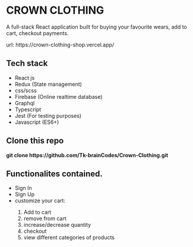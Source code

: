 <h1> CROWN CLOTHING </h2>
<p>A full-stack React application built for buying your favourite wears, add to cart, checkout payments.</p>
<p>url: https://crown-clothing-shop.vercel.app/</p>


<h2>Tech stack</h2> 

<ul>
  <li>React js</li>
  <li>Redux (State management)</li>
  <li>css/scss</li>
  <li>Firebase (Online realtime database)</li>
  <li>Graphql</li>
  <li>Typescript</li>
  <li>Jest (For testing purposes)</li>
  <li>Javascript (ES6+)</li>
</ul>


<h2> Clone this repo </h2>
<b>git clone https://github.com/Tk-brainCodes/Crown-Clothing.git</b>


<h2> Functionalites contained.</h2>

<ul>
  <li>Sign In </li>
  <li>Sign Up</li>
  <li> customize your cart: </li>
  <ol>
   <li>Add to cart</li> 
  <li>remove from cart </li>
  <li>increase/decrease quantity </li>
  <li>checkout </li>
  <li>view different categories of products</li>
  </ol>
 </ul>
